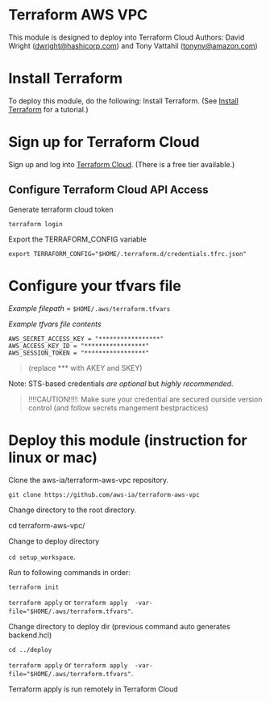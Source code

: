 # Terraform AWS VPC
This module is designed to deploy into Terraform Cloud
Authors: David Wright (dwright@hashicorp.com) and Tony Vattahil (tonynv@amazon.com)


# Install Terraform
To deploy this module, do the following:
Install Terraform. (See [Install Terraform](https://learn.hashicorp.com/tutorials/terraform/install-cli) for a tutorial.) 

# Sign up for Terraform Cloud
Sign up and log into [Terraform Cloud](https://app.terraform.io/signup/account). (There is a free tier available.)

## Configure Terraform Cloud API Access

Generate terraform cloud token

`terraform login` 

Export the TERRAFORM_CONFIG variable

`export TERRAFORM_CONFIG="$HOME/.terraform.d/credentials.tfrc.json"`

# Configure your tfvars file

_Example filepath_ = `$HOME/.aws/terraform.tfvars`

_Example tfvars file contents_ 

```
AWS_SECRET_ACCESS_KEY = "*****************"
AWS_ACCESS_KEY_ID = "*****************"
AWS_SESSION_TOKEN = "*****************"
```
> (replace *** with AKEY and SKEY)

Note: STS-based credentials _are optional_ but *highly recommended*. 

> !!!!CAUTION!!!!: Make sure your credential are secured ourside version control (and follow secrets mangement bestpractices)

# Deploy this module (instruction for linux or mac)

Clone the aws-ia/terraform-aws-vpc repository.

`git clone https://github.com/aws-ia/terraform-aws-vpc`

Change directory to the root directory.

cd terraform-aws-vpc/

Change to deploy directory

`cd setup_workspace`. 


Run to following commands in order:

`terraform init`

`terraform apply`  or `terraform apply  -var-file="$HOME/.aws/terraform.tfvars"`.

Change directory to deploy dir (previous command auto generates backend.hcl)

`cd ../deploy`

`terraform apply` or `terraform apply  -var-file="$HOME/.aws/terraform.tfvars"`. 

Terraform apply is run remotely in Terraform Cloud 



